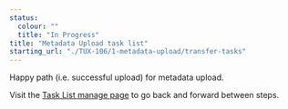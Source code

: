```yaml
---
status:
  colour: ""
  title: "In Progress"
title: "Metadata Upload task list"
starting_url: "./TUX-106/1-metadata-upload/transfer-tasks"
---
```


Happy path (i.e. successful upload) for metadata upload. 

Visit the [Task List manage page](./TUX-106/1-metadata-upload/transfer-tasks) to go back and forward between steps.
